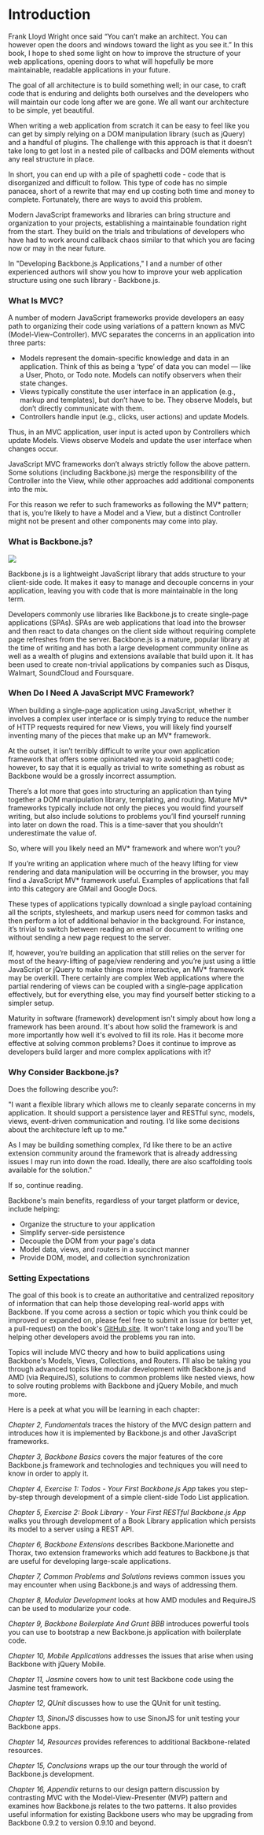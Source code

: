 # Introduction

Frank Lloyd Wright once said “You can’t make an architect. You can however open the doors and windows toward the light as you see it.” In this book, I hope to shed some light on how to improve the structure of your web applications, opening doors to what will hopefully be more maintainable, readable applications in your future.

The goal of all architecture is to build something well; in our case, to craft code that is enduring and delights both ourselves and the developers who will maintain our code long after we are gone. We all want our architecture to be simple, yet beautiful.

When writing a web application from scratch it can be easy to feel like you can get by simply relying on a DOM manipulation library (such as jQuery) and a handful of plugins. The challenge with this approach is that it doesn’t take long to get lost in a nested pile of callbacks and DOM elements without any real structure in place.

In short, you can end up with a pile of spaghetti code - code that is disorganized and difficult to follow. This type of code has no simple panacea, short of a rewrite that may end up costing both time and money to complete. Fortunately, there are ways to avoid this problem.

Modern JavaScript frameworks and libraries can bring structure and organization to your projects, establishing a maintainable foundation right from the start. They build on the trials and tribulations of developers who have had to work around callback chaos similar to that which you are facing now or may in the near future.

In "Developing Backbone.js Applications," I and a number of other experienced authors will show you how to improve your web application structure using one such library - Backbone.js.

### What Is MVC?

A number of modern JavaScript frameworks provide developers an easy path to organizing their code using variations of a pattern known as MVC (Model-View-Controller). MVC separates the concerns in an application into three parts:

* Models represent the domain-specific knowledge and data in an application. Think of this as being a ‘type’ of data you can model — like a User, Photo, or Todo note. Models can notify observers when their state changes.
* Views typically constitute the user interface in an application (e.g., markup and templates), but don’t have to be. They observe Models, but don’t directly communicate with them.
* Controllers handle input (e.g., clicks, user actions) and update Models. 

Thus, in an MVC application, user input is acted upon by Controllers which update Models. Views observe Models and update the user interface when changes occur.

JavaScript MVC frameworks don’t always strictly follow the above pattern. Some solutions (including Backbone.js) merge the responsibility of the Controller into the View, while other approaches add additional components into the mix.

For this reason we refer to such frameworks as following the MV* pattern; that is, you’re likely to have a Model and a View, but a distinct Controller might not be present and other components may come into play.

### What is Backbone.js?

![](img/backbonejsorg.jpg)

Backbone.js is a lightweight JavaScript library that adds structure to your client-side code. It makes it easy to manage and decouple concerns in your application, leaving you with code that is more maintainable in the long term.

Developers commonly use libraries like Backbone.js to create single-page applications (SPAs). SPAs are web applications that load into the browser and then react to data changes on the client side without requiring complete page refreshes from the server.
Backbone.js is a mature, popular library at the time of writing and has both a large development community online as well as a wealth of plugins and extensions available that build upon it. It has been used to create non-trivial applications by companies such as Disqus, Walmart, SoundCloud and Foursquare.

### When Do I Need A JavaScript MVC Framework?

When building a single-page application using JavaScript, whether it involves a complex user interface or is simply trying to reduce the number of HTTP requests required for new Views, you will likely find yourself inventing many of the pieces that make up an MV* framework.

At the outset, it isn’t terribly difficult to write your own application framework that offers some opinionated way to avoid spaghetti code; however, to say that it is equally as trivial to write something as robust as Backbone would be a grossly incorrect assumption.

There’s a lot more that goes into structuring an application than tying together a DOM manipulation library, templating, and routing. Mature MV* frameworks typically include not only the pieces you would find yourself writing, but also include solutions to problems you’ll find yourself running into later on down the road. This is a time-saver that you shouldn’t underestimate the value of.

So, where will you likely need an MV* framework and where won’t you?

If you’re writing an application where much of the heavy lifting for view rendering and data manipulation will be occurring in the browser, you may find a JavaScript MV* framework useful. Examples of applications that fall into this category are GMail and Google Docs.

These types of applications typically download a single payload containing all the scripts, stylesheets, and markup users need for common tasks and then perform a lot of additional behavior in the background. For instance, it’s trivial to switch between reading an email or document to writing one without sending a new page request to the server.

If, however, you’re building an application that still relies on the server for most of the heavy-lifting of page/view rendering and you’re just using a little JavaScript or jQuery to make things more interactive, an MV* framework may be overkill. There certainly are complex Web applications where the partial rendering of views can be coupled with a single-page application effectively, but for everything else, you may find yourself better sticking to a simpler setup.

Maturity in software (framework) development isn't simply about how long a framework has been around. It's about how solid the framework is and more importantly how well it's evolved to fill its role. Has it become more effective at solving common problems? Does it continue to improve as developers build larger and more complex applications with it?


### Why Consider Backbone.js?

Does the following describe you?:

"I want a flexible library which allows me to cleanly separate concerns in my application. It should support a persistence layer and RESTful sync, models, views, event-driven communication and routing. I’d like some decisions about the architecture left up to me."

As I may be building something complex, I’d like there to be an active extension community around the framework that is already addressing issues I may run into down the road. Ideally, there are also scaffolding tools available for the solution."

If so, continue reading.

Backbone's main benefits, regardless of your target platform or device, include helping:

* Organize the structure to your application
* Simplify server-side persistence
* Decouple the DOM from your page's data
* Model data, views, and routers in a succinct manner
* Provide DOM, model, and collection synchronization


### Setting Expectations

The goal of this book is to create an authoritative and centralized repository of information that can help those developing real-world apps with Backbone. If you come across a section or topic which you think could be improved or expanded on, please feel free to submit an issue (or better yet, a pull-request) on the book's [GitHub site](https://github.com/addyosmani/backbone-fundamentals). It won't take long and you'll be helping other developers avoid the problems you ran into.

Topics will include MVC theory and how to build applications using Backbone's Models, Views, Collections, and Routers. I'll also be taking you through advanced topics like modular development with Backbone.js and AMD (via RequireJS), solutions to common problems like nested views, how to solve routing problems with Backbone and jQuery Mobile, and much more.

Here is a peek at what you will be learning in each chapter:

<i>Chapter 2, Fundamentals</i> traces the history of the MVC design pattern and introduces how it is implemented by Backbone.js and other JavaScript frameworks.

<i>Chapter 3, Backbone Basics</i> covers the major features of the core Backbone.js framework and technologies and techniques you will need to know in order to apply it.

<i>Chapter 4, Exercise 1: Todos - Your First Backbone.js App</i> takes you step-by-step through development of a simple client-side Todo List application.

<i>Chapter 5, Exercise 2: Book Library - Your First RESTful Backbone.js App</i> walks you through development of a Book Library application which persists its model to a server using a REST API.

<i>Chapter 6, Backbone Extensions</i> describes Backbone.Marionette and Thorax, two extension frameworks which add features to Backbone.js that are useful for developing large-scale applications.

<i>Chapter 7, Common Problems and Solutions</i> reviews common issues you may encounter when using Backbone.js and ways of addressing them.

<i>Chapter 8, Modular Development</i> looks at how AMD modules and RequireJS can be used to modularize your code.

<i>Chapter 9, Backbone Boilerplate And Grunt BBB</i> introduces powerful tools you can use to bootstrap a new Backbone.js application with boilerplate code.


<i>Chapter 10, Mobile Applications</i> addresses the issues that arise when using Backbone with jQuery Mobile.

<i>Chapter 11, Jasmine</i> covers how to unit test Backbone code using the Jasmine test framework.

<i>Chapter 12, QUnit</i> discusses how to use the QUnit for unit testing.

<i>Chapter 13, SinonJS</i> discusses how to use SinonJS for unit testing your Backbone apps.

<i>Chapter 14, Resources</i> provides references to additional Backbone-related resources.

<i>Chapter 15, Conclusions</i> wraps up the our tour through the world of Backbone.js development.

<i>Chapter 16, Appendix</i> returns to our design pattern discussion by contrasting MVC with the Model-View-Presenter (MVP) pattern and examines how Backbone.js relates to the two patterns. It also provides useful information for existing Backbone users who may be upgrading from Backbone 0.9.2 to version 0.9.10 and beyond.
